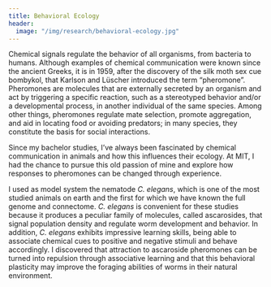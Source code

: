 ```yaml
---
title: Behavioral Ecology
header:
  image: "/img/research/behavioral-ecology.jpg"
---
```


Chemical signals regulate the behavior of all organisms, from bacteria to humans.
Although examples of chemical communication were known since the ancient Greeks, it is in 1959, after the discovery of the silk moth sex cue bombykol, that Karlson and Lüscher introduced the term “pheromone”. Pheromones are molecules that are externally secreted by an organism and act by triggering a specific reaction, such as a stereotyped behavior and/or a developmental process, in another individual of the same species. Among other things, pheromones regulate mate selection, promote aggregation, and aid in locating food or avoiding predators; in many species, they constitute the basis for social interactions.


Since my bachelor studies, I’ve always been fascinated by chemical communication in animals and how this influences their ecology.
At MIT, I had the chance to pursue this old passion of mine and explore how responses to pheromones can be changed through experience.


I used as model system the nematode *C. elegans*, which is one of the most studied animals on earth and the first for which we have known the full genome and connectome.
*C. elegans* is convenient for these studies because it produces a peculiar family of molecules, called ascarosides, that signal population density and regulate worm development and behavior.
In addition, *C. elegans* exhibits impressive learning skills, being able to associate chemical cues to positive and negative stimuli and behave accordingly.
I discovered that attraction to ascaroside pheromones can be turned into repulsion through associative learning and that this behavioral plasticity may improve the foraging abilities of worms in their natural environment.
